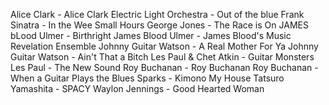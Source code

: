 Alice Clark - Alice Clark
Electric Light Orchestra - Out of the blue
Frank Sinatra - In the Wee Small Hours
George Jones - The Race is On
JAMES bLood Ulmer - Birthright
James Blood Ulmer - James Blood's Music Revelation Ensemble
Johnny Guitar Watson - A Real Mother For Ya
Johnny Guitar Watson - Ain't That a Bitch
Les Paul & Chet Atkin - Guitar Monsters
Les Paul - The New Sound
Roy Buchanan - Roy Buchanan
Roy Buchanan - When a Guitar Plays the Blues
Sparks - Kimono My House
Tatsuro Yamashita - SPACY
Waylon Jennings - Good Hearted Woman
